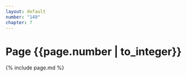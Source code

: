 ```yaml
---
layout: default
number: "149"
chapter: 7
---
```


# Page {{page.number | to_integer}}
{% include page.md %}
